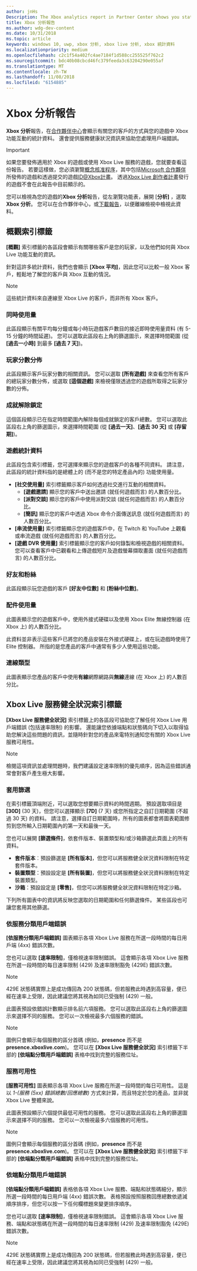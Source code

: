 ```yaml
---
author: jnHs
Description: The Xbox analytics report in Partner Center shows you statistics about how your customers are engaging with the Xbox features in your product.
title: Xbox 分析報告
ms.author: wdg-dev-content
ms.date: 10/31/2018
ms.topic: article
keywords: windows 10, uwp, xbox 分析, xbox live 分析, xbox 統計資料
ms.localizationpriority: medium
ms.openlocfilehash: c2c1f54a402fc4ae7184f1d588cc255525f762c2
ms.sourcegitcommit: bdc40b08cbcd46fc379feeda3c63204290e055af
ms.translationtype: MT
ms.contentlocale: zh-TW
ms.lasthandoff: 11/08/2018
ms.locfileid: "6154885"
---
```

# <a name="xbox-analytics-report"></a>Xbox 分析報告

**Xbox 分析**報告，在[合作夥伴中心](https://partner.microsoft.com/dashboard)會顯示有關您的客戶的方式與您的遊戲中 Xbox 功能互動的統計資料。 還會提供服務健康狀況資訊來協助您處理用戶端錯誤。

> [!IMPORTANT]
> 如果您要發佈適用於 Xbox 的遊戲或使用 Xbox Live 服務的遊戲，您就要查看這份報告。 若要這樣做，您必須瀏覽[概念核准程序](../gaming/concept-approval.md)，其中包括[Microsoft 合作夥伴](../xbox-live/developer-program-overview.md#microsoft-partners)所發佈的遊戲和透過提交的遊戲[ID@Xbox計畫](../xbox-live/developer-program-overview.md#id)。 透過[Xbox Live 創作者計畫](../xbox-live/get-started-with-creators/get-started-with-xbox-live-creators.md)發行的遊戲不會在此報告中目前顯示的。

您可以檢視為您的遊戲的**Xbox 分析**報告，從左瀏覽功能表，展開 [**分析]** ，選取**Xbox 分析**。  您可以在合作夥伴中心，或[下載報告](download-analytic-reports.md)，以便離線檢視中檢視此資料。


## <a name="overview-tab"></a>概觀索引標籤

**\[概觀\]** 索引標籤的各區段會顯示有關哪些客戶是您的玩家，以及他們如何與 Xbox Live 功能互動的資訊。

針對這許多統計資料，我們也會顯示 **\[Xbox 平均\]**，因此您可以比較一般 Xbox 客戶，輕鬆地了解您的客戶與 Xbox 互動的情況。

> [!NOTE]
> 這些統計資料來自連線至 Xbox Live 的客戶，而非所有 Xbox 客戶。


### <a name="concurrent-usage"></a>同時使用量

此區段顯示有關平均每分鐘或每小時玩遊戲客戶數目的接近即時使用量資料 (有 5-15 分鐘的時間延遲)。 您可以選取此區段右上角的篩選圖示，來選擇時間範圍 (從 **\[過去一小時\]** 到最多 **\[過去 7 天\]**)。


### <a name="gamerscore-distribution"></a>玩家分數分佈

此區段顯示客戶玩家分數的相關資訊。 您可以選取 **\[所有遊戲\]** 來查看您所有客戶的總玩家分數分佈，或選取 **\[這個遊戲\]** 來檢視僅限透過您的遊戲所取得之玩家分數的分佈。


### <a name="achievement-unlocks"></a>成就解除鎖定

這個區段顯示已在指定時間範圍內解除每個成就鎖定的客戶總數。 您可以選取此區段右上角的篩選圖示，來選擇時間範圍 (從 **\[過去一天\]**、**\[過去 30 天\]** 或 **\[存留期\]**)。


### <a name="game-statistics"></a>遊戲統計資料

此區段包含索引標籤，您可選擇來顯示您的遊戲客戶的各種不同資料。 請注意，此區段的統計資料指的是總體上的 (而不是您的特定產品內的) 功能使用量。

- **\[社交使用量\]** 索引標籤顯示客戶如何透過社交進行互動的相關資料。
   - **\[遊戲邀請\]** 顯示您的客戶中送出邀請 (就任何遊戲而言) 的人數百分比。
   - **\[派對交談\]** 顯示您的客戶中使用派對交談 (就任何遊戲而言) 的人數百分比。
   - **\[簡訊\]** 顯示您的客戶中透過 Xbox 命令介面傳送訊息 (就任何遊戲而言) 的人數百分比。
- **\[串流使用量\]** 索引標籤顯示您的遊戲客戶中，在 Twitch 和 YouTube 上觀看或串流遊戲 (就任何遊戲而言) 的人數百分比。
- **\[遊戲 DVR 使用量\]** 索引標籤顯示您的客戶如何錄製和檢視遊戲的相關資料。 您可以查看客戶中已觀看和上傳遊戲短片及遊戲螢幕擷取畫面 (就任何遊戲而言) 的人數百分比。


### <a name="friends-and-followers"></a>好友和粉絲

此區段顯示玩您遊戲的客戶 **\[好友中位數\]** 和 **\[粉絲中位數\]**。


### <a name="accessory-usage"></a>配件使用量

此圖表顯示您的遊戲客戶中，使用外接式硬碟以及使用 Xbox Elite 無線控制器 (在 Xbox 上) 的人數百分比。

此資料並非表示這些客戶已將您的產品安裝在外接式硬碟上，或在玩遊戲時使用了 Elite 控制器。 所指的是您產品的客戶中通常有多少人使用這些功能。


### <a name="connection-type"></a>連線類型

此圖表顯示您產品的客戶中使用**有線**網際網路與**無線**連線 (在 Xbox 上) 的人數百分比。


## <a name="xbox-live-service-health-tab"></a>Xbox Live 服務健全狀況索引標籤

**\[Xbox Live 服務健全狀況\]** 索引標籤上的各區段可協助您了解任何 Xbox Live 用戶端錯誤 (包括速率限制) 的影響。 還能讓您依據端點和狀態碼向下切入以取得協助您解決這些問題的資訊，並隨時針對您的產品來電特別通知您有關的 Xbox Live 服務可用性。

> [!NOTE]
> 檢閱這項資訊並處理問題時，我們建議設定速率限制的優先順序，因為這些錯誤通常會對客戶產生極大影響。


### <a name="apply-filters"></a>套用篩選

在索引標籤頂端附近，可以選取您想要顯示資料的時間週期。 預設選取項目是 **\[30D\]** (30 天)，但您可以選擇顯示 **\[7D\]** (7 天) 或您所指定之自訂日期範圍 (不超過 30 天) 的資料。 請注意，選擇自訂日期範圍時，所有的圖表都會將圖表範圍修剪到您所輸入日期範圍內的第一天和最後一天。

您也可以展開 **\[篩選條件\]**，依套件版本、裝置類型和/或沙箱篩選此頁面上的所有資料。
- **套件版本**︰預設篩選是 **\[所有版本\]**，但您可以將服務健全狀況資料限制在特定套件版本。
- **裝置類型**：預設設定是 **\[所有裝置\]**，但您可以將服務健全狀況資料限制在特定裝置類型。
- **沙箱**：預設設定是 **\[零售\]**，但您可以將服務健全狀況資料限制在特定沙箱。

下列所有圖表中的資訊將反映您選取的日期範圍和任何篩選條件。 某些區段也可讓您套用其他篩選。


### <a name="client-errors-by-service"></a>依服務分類用戶端錯誤

**\[依服務分類用戶端錯誤\]** 圖表顯示各項 Xbox Live 服務在所選一段時間的每日用戶端 (4xx) 錯誤次數。

您也可以選取 **\[速率限制\]**，僅檢視速率限制錯誤。 這會顯示各項 Xbox Live 服務在所選一段時間的每日速率限制 (429) 及速率限制豁免 (429E) 錯誤次數。

> [!NOTE]
> 429E 狀態碼實際上是成功傳回為 200 狀態碼，但若服務此時遇到高容量，便已經在速率上受限，因此建議您將其視為如同已受強制 (429) 一般。

此圖表預設依錯誤計數顯示排名前六項服務。 您可以選取此區段右上角的篩選圖示來選擇不同的服務。 您可以一次檢視最多六個服務的錯誤。

> [!NOTE]
> 圖例只會顯示每個服務的區分首碼 (例如，**presence** 而不是 **presence.xboxlive.com**)。 您可以在 **\[Xbox Live 服務健全狀況\]** 索引標籤下半部的 **\[依端點分類用戶端錯誤\]** 表格中找到完整的服務位址。


### <a name="service-availability"></a>服務可用性

**\[服務可用性\]** 圖表顯示各項 Xbox Live 服務在所選一段時間的每日可用性。 這是以 *1-(服務 (5xx) 錯誤總數/回應總數)* 方式來計算，而且特定於您的產品，並非就 Xbox Live 整體來說。

此圖表預設顯示六個提供最低可用性的服務。 您可以選取此區段右上角的篩選圖示來選擇不同的服務。 您可以一次檢視最多六個服務的可用性。

> [!NOTE]
> 圖例只會顯示每個服務的區分首碼 (例如，**presence** 而不是 **presence.xboxlive.com**)。 您可以在 **\[Xbox Live 服務健全狀況\]** 索引標籤下半部的 **\[依端點分類用戶端錯誤\]** 表格中找到完整的服務位址。


### <a name="client-errors-by-endpoint"></a>依端點分類用戶端錯誤

**\[依端點分類用戶端錯誤\]** 表格依各項 Xbox Live 服務、端點和狀態碼細分，顯示所選一段時間的每日用戶端 (4xx) 錯誤次數。 表格預設按照服務回應總數依遞減順序排序，但您可以按一下任何欄標題來變更排序順序。

您也可以選取 **\[速率限制\]**，僅檢視速率限制錯誤。 這會顯示各項 Xbox Live 服務、端點和狀態碼在所選一段時間的每日速率限制 (429) 及速率限制豁免 (429E) 錯誤次數。

> [!NOTE]
> 429E 狀態碼實際上是成功傳回為 200 狀態碼，但若服務此時遇到高容量，便已經在速率上受限，因此建議您將其視為如同已受強制 (429) 一般。










 

 
